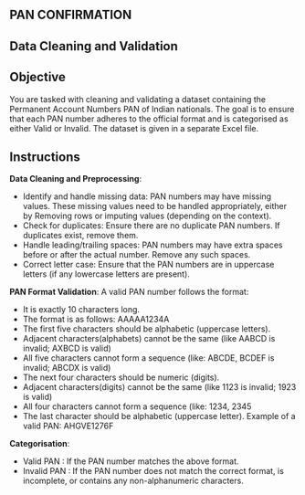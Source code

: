 ## PAN CONFIRMATION
## Data Cleaning and Validation

## Objective
You are tasked with cleaning and validating a dataset containing the Permanent 
Account Numbers PAN of Indian nationals. The goal is to ensure that each PAN 
number adheres to the official format and is categorised as either Valid or Invalid. 
The dataset is given in a separate Excel file.

## Instructions
**Data Cleaning and Preprocessing**:

  - Identify and handle missing data: PAN numbers may have missing values. These missing values need to be handled appropriately, either by Removing rows or imputing values (depending on the context).
  - Check for duplicates: Ensure there are no duplicate PAN numbers. If duplicates exist, remove them.
  - Handle leading/trailing spaces: PAN numbers may have extra spaces before or after the actual number. Remove any such spaces.
  - Correct letter case: Ensure that the PAN numbers are in uppercase letters (if any lowercase letters are present).
    
**PAN Format Validation**: A valid PAN number follows the format:

 - It is exactly 10 characters long.
 - The format is as follows: AAAAA1234A
 - The first five characters should be alphabetic (uppercase letters).
 - Adjacent characters(alphabets) cannot be the same (like AABCD is invalid; AXBCD is valid)
 - All five characters cannot form a sequence (like: ABCDE, BCDEF is invalid; ABCDX is valid)
 - The next four characters should be numeric (digits).
 - Adjacent characters(digits) cannot be the same (like 1123 is invalid; 1923 is valid)
 - All four characters cannot form a sequence (like: 1234, 2345
 - The last character should be alphabetic (uppercase letter).
 Example of a valid PAN: AHGVE1276F

**Categorisation**:
 
- Valid PAN :  If the PAN number matches the above format.
- Invalid PAN : If the PAN number does not match the correct format, is incomplete, or contains any non-alphanumeric characters.



